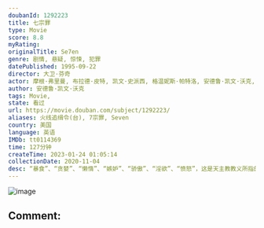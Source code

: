 ```yaml
---
doubanId: 1292223
title: 七宗罪
type: Movie
score: 8.8
myRating: 
originalTitle: Se7en
genre: 剧情, 悬疑, 惊悚, 犯罪
datePublished: 1995-09-22
director: 大卫·芬奇
actor: 摩根·弗里曼, 布拉德·皮特, 凯文·史派西, 格温妮斯·帕特洛, 安德鲁·凯文·沃克, 约翰·卡西尼, 雷格·, 李·厄米, 理查德·希夫, 约翰·, 利兰·奥瑟, 查尔斯·达顿, 哈里斯·萨维德斯, 弗兰斯·安格拉德, 迈克尔·麦斯, 理查德·波特诺, 迈克尔·雷德·麦基, 莱克西·比格姆, 安德烈·胡勒斯
author: 安德鲁·凯文·沃克
tags: Movie, 
state: 看过
url: https://movie.douban.com/subject/1292223/
aliases: 火线追缉令(台), 7宗罪, Seven
country: 美国
language: 英语
IMDb: tt0114369
time: 127分钟
createTime: 2023-01-24 01:05:14
collectionDate: 2020-11-04
desc: “暴食”、“贪婪”、“懒惰”、“嫉妒”、“骄傲”、“淫欲”、“愤怒”，这是天主教教义所指的人性七宗罪。城市中发生的连坏杀人案，死者恰好都是犯有这些教义的人。凶手故弄玄虚的作案手法，令资深冷静的警员沙摩...
---
```


![image](p2219586434.jpg)

Comment: 
---

